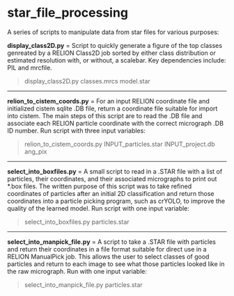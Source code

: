 # star_file_processing

A series of scripts to manipulate data from star files for various purposes:

<b>display_class2D.py</b> = Script to quickly generate a figure of the top classes genreated by a RELION Class2D job sorted by either class distribution or estimated resolution with, or without, a scalebar. Key dependencies include: PIL and mrcfile.
> display_class2D.py  classes.mrcs  model.star
-------
<b>relion_to_cistem_coords.py</b> = For an input RELION coordinate file and initialized cistem sqlite .DB file, return a coordinate file suitable for import into cistem. The main steps of this script are to read the .DB file and associate each RELION particle coordinate with the correct micrograph .DB ID number. Run script with three input variables:
> relion_to_cistem_coords.py  INPUT_particles.star  INPUT_project.db  ang_pix
-------
<b>select_into_boxfiles.py</b> = A small script to read in a .STAR file with a list of particles, their coordinates, and their associated micrographs to print out \*.box files. The written purpose of this script was to take refined coordinates of particles after an initial 2D classification and return those coordinates into a particle picking program, such as crYOLO, to improve the quality of the learned model. Run script with one input variable:
> select_into_boxfiles.py  particles.star
-------
<b>select_into_manpick_file.py</b> = A script to take a .STAR file with particles and return their coordinates in a file format suitable for direct use in a RELION ManualPick job. This allows the user to select classes of good particles and return to each image to see what those particles looked like in the raw micrograph. Run with one input variable:
> select_into_manpick_file.py particles.star
